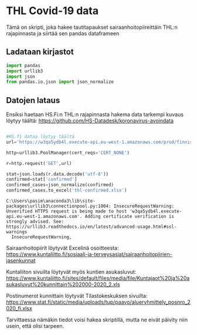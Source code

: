 # THL Covid-19 data

Tämä on skripti, joka hakee tautitapaukset sairaanhoitopiireittäin THL:n rajapinnasta ja siirtää sen pandas dataframeen

## Ladataan kirjastot


```python
import pandas
import urllib3
import json
from pandas.io.json import json_normalize

```

## Datojen lataus

Ensiksi haetaan HS.Fi:n THL:n rajapinnasta hakema data tarkempi kuvaus löytyy täältä: https://github.com/HS-Datadesk/koronavirus-avoindata


```python

#HS.fi dataa löytyy täältä
url='https://w3qa5ydb4l.execute-api.eu-west-1.amazonaws.com/prod/finnishCoronaData/v2'

http=urllib3.PoolManager(cert_reqs='CERT_NONE')

r=http.request('GET',url)

stat=json.loads(r.data.decode('utf-8'))
confirmed=stat['confirmed']
confirmed_cases=json_normalize(confirmed)
confirmed_cases.to_excel('thl-confirmed.xlsx')
```

    C:\Users\pasim\anaconda3\lib\site-packages\urllib3\connectionpool.py:1004: InsecureRequestWarning: Unverified HTTPS request is being made to host 'w3qa5ydb4l.execute-api.eu-west-1.amazonaws.com'. Adding certificate verification is strongly advised. See: https://urllib3.readthedocs.io/en/latest/advanced-usage.html#ssl-warnings
      InsecureRequestWarning,
    

Sairaanhoitopiirit löytyvät Excelinä osoitteesta: https://www.kuntaliitto.fi/sosiaali-ja-terveysasiat/sairaanhoitopiirien-jasenkunnat

Kuntaliiton sivuilta löytyvät myös kuntien asukasluvut: https://www.kuntaliitto.fi/sites/default/files/media/file/Kuntajaot%20ja%20asukasluvut%20kunnittain%202000-2020_2.xls

Postinumerot kunnittain löytyvät Tilastokeskuksen sivuilta: https://www.stat.fi/static/media/uploads/tup/paavo/alueryhmittely_posnro_2020_fi.xlsx

Tarvittaessa nämäkin tiedot voisi hakea skriptillä, mutta ne eivät päivity niin usein, että olisi tarpeen.
